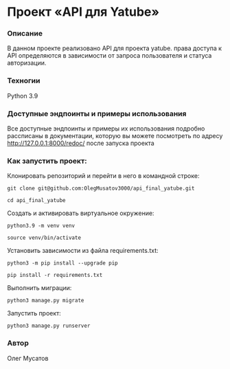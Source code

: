 # Проект «API для Yatube»
### Описание
В данном проекте реализовано API для проекта yatube.
права доступа к API определяются в зависимости от запроса пользователя и статуса авторизации.
### Техногии
Python 3.9
### Доступные эндпоинты и примеры использования
Все доступные эндпоинты и примеры их использования подробно рассписаны в документации, которую вы можете посмотреть по адресу http://127.0.0.1:8000/redoc/ после запуска проекта
### Как запустить проект:

Клонировать репозиторий и перейти в него в командной строке:

```
git clone git@github.com:OlegMusatov3000/api_final_yatube.git
```

```
cd api_final_yatube
```

Cоздать и активировать виртуальное окружение:

```
python3.9 -m venv venv
```

```
source venv/bin/activate
```

Установить зависимости из файла requirements.txt:

```
python3 -m pip install --upgrade pip
```

```
pip install -r requirements.txt
```

Выполнить миграции:

```
python3 manage.py migrate
```

Запустить проект:

```
python3 manage.py runserver
```
### Автор
Олег Мусатов